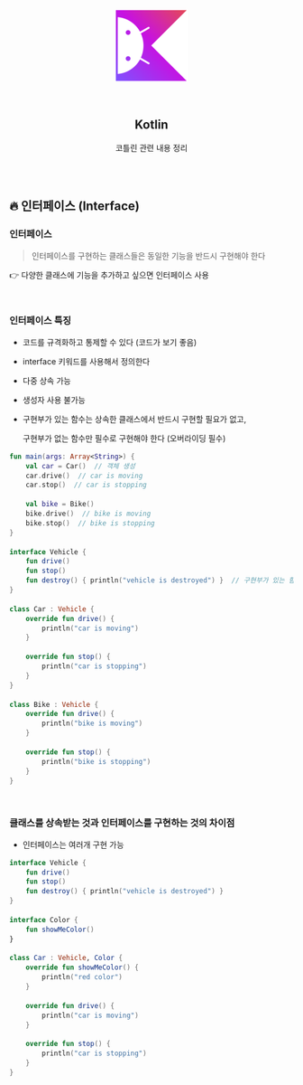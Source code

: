 <div align="center">
  <p>
    <img src="../README.assets/kotlin-hero.png">
  </p>
  <br>
  <h2>Kotlin</h2>
  <p>코틀린 관련 내용 정리</p>
  <br>
  <br>
</div>

## 🔥 인터페이스 (Interface)

### 인터페이스

> 인터페이스를 구현하는 클래스들은 동일한 기능을 반드시 구현해야 한다

👉 다양한 클래스에 기능을 추가하고 싶으면 인터페이스 사용

<br>

### 인터페이스 특징

- 코드를 규격화하고 통제할 수 있다 (코드가 보기 좋음)

- interface 키워드를 사용해서 정의한다

- 다중 상속 가능

- 생성자 사용 불가능

- 구현부가 있는 함수는 상속한 클래스에서 반드시 구현할 필요가 없고,

  구현부가 없는 함수만 필수로 구현해야 한다 (오버라이딩 필수)

```kotlin
fun main(args: Array<String>) {
    val car = Car()  // 객체 생성
    car.drive()  // car is moving
    car.stop()  // car is stopping
  
    val bike = Bike()
    bike.drive()  // bike is moving
    bike.stop()  // bike is stopping
}

interface Vehicle {
    fun drive()
    fun stop()
    fun destroy() { println("vehicle is destroyed") }  // 구현부가 있는 함수
}

class Car : Vehicle {
    override fun drive() {
        println("car is moving")
    } 
  
    override fun stop() {
        println("car is stopping")
    }
}

class Bike : Vehicle {
    override fun drive() {
        println("bike is moving")
    } 
  
    override fun stop() {
        println("bike is stopping")
    }
}
```

<br>

### 클래스를 상속받는 것과 인터페이스를 구현하는 것의 차이점

- 인터페이스는 여러개 구현 가능

```kotlin
interface Vehicle {
    fun drive()
    fun stop()
    fun destroy() { println("vehicle is destroyed") }
}

interface Color {
    fun showMeColor()
}

class Car : Vehicle, Color {
    override fun showMeColor() {
        println("red color")
    } 
  
    override fun drive() {
        println("car is moving")
    } 
  
    override fun stop() {
        println("car is stopping")
    }
}
```

